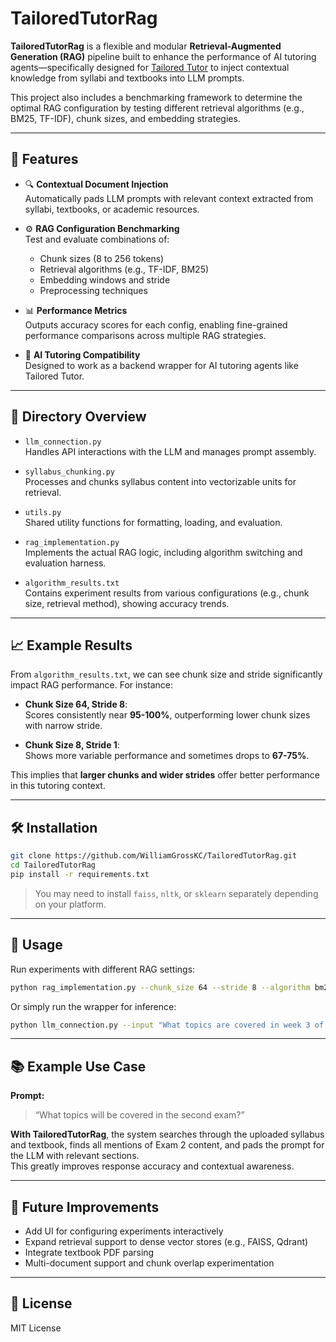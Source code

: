 
# TailoredTutorRag

**TailoredTutorRag** is a flexible and modular **Retrieval-Augmented Generation (RAG)** pipeline built to enhance the performance of AI tutoring agents—specifically designed for [Tailored Tutor](https://tailoredtutor.org) to inject contextual knowledge from syllabi and textbooks into LLM prompts.

This project also includes a benchmarking framework to determine the optimal RAG configuration by testing different retrieval algorithms (e.g., BM25, TF-IDF), chunk sizes, and embedding strategies.

---

## 🚀 Features

- 🔍 **Contextual Document Injection**  
  Automatically pads LLM prompts with relevant context extracted from syllabi, textbooks, or academic resources.

- ⚙️ **RAG Configuration Benchmarking**  
  Test and evaluate combinations of:
  - Chunk sizes (8 to 256 tokens)
  - Retrieval algorithms (e.g., TF-IDF, BM25)
  - Embedding windows and stride
  - Preprocessing techniques

- 📊 **Performance Metrics**  
  Outputs accuracy scores for each config, enabling fine-grained performance comparisons across multiple RAG strategies.

- 🧠 **AI Tutoring Compatibility**  
  Designed to work as a backend wrapper for AI tutoring agents like Tailored Tutor.

---

## 📁 Directory Overview

- `llm_connection.py`  
  Handles API interactions with the LLM and manages prompt assembly.

- `syllabus_chunking.py`  
  Processes and chunks syllabus content into vectorizable units for retrieval.

- `utils.py`  
  Shared utility functions for formatting, loading, and evaluation.

- `rag_implementation.py`  
  Implements the actual RAG logic, including algorithm switching and evaluation harness.

- `algorithm_results.txt`  
  Contains experiment results from various configurations (e.g., chunk size, retrieval method), showing accuracy trends.

---

## 📈 Example Results

From `algorithm_results.txt`, we can see chunk size and stride significantly impact RAG performance. For instance:

- **Chunk Size 64, Stride 8**:  
  Scores consistently near **95-100%**, outperforming lower chunk sizes with narrow stride.

- **Chunk Size 8, Stride 1**:  
  Shows more variable performance and sometimes drops to **67-75%**.

This implies that **larger chunks and wider strides** offer better performance in this tutoring context.

---

## 🛠️ Installation

```bash
git clone https://github.com/WilliamGrossKC/TailoredTutorRag.git
cd TailoredTutorRag
pip install -r requirements.txt
```

> You may need to install `faiss`, `nltk`, or `sklearn` separately depending on your platform.

---

## 🧪 Usage

Run experiments with different RAG settings:

```bash
python rag_implementation.py --chunk_size 64 --stride 8 --algorithm bm25
```

Or simply run the wrapper for inference:

```bash
python llm_connection.py --input "What topics are covered in week 3 of my course?"
```

---

## 📚 Example Use Case

**Prompt:**  
> “What topics will be covered in the second exam?”

**With TailoredTutorRag**, the system searches through the uploaded syllabus and textbook, finds all mentions of Exam 2 content, and pads the prompt for the LLM with relevant sections.  
This greatly improves response accuracy and contextual awareness.

---

## 🧠 Future Improvements

- Add UI for configuring experiments interactively  
- Expand retrieval support to dense vector stores (e.g., FAISS, Qdrant)  
- Integrate textbook PDF parsing  
- Multi-document support and chunk overlap experimentation

---

## 📜 License

MIT License
